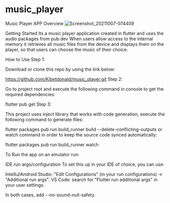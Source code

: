 # music_player
 Music Player APP Overview 
 ![Screenshot_20211007-074409](https://user-images.githubusercontent.com/50916200/136321825-fa2d83fb-64b4-49f5-bfe1-34f6c0191c52.png)

Getting Started
Its a music player application created in flutter and uses the audio packages from pub.dev
When users allow access to the internal memory it retrieves all music files from the device
and displays them on the player, so that users can choose the music of their choice.

How to Use
Step 1:

Download or clone this repo by using the link below:

https://github.com/Kibetdonald/music_player.git
Step 2:

Go to project root and execute the following command in console to get the required dependencies:

flutter pub get 
Step 3:

This project uses inject library that works with code generation, execute the following command to generate files:

flutter packages pub run build_runner build --delete-conflicting-outputs
or watch command in order to keep the source code synced automatically:

flutter packages pub run build_runner watch


 To Run the app on an emulator run:
 
IDE run args/configuration
To set this up in your IDE of choice, you can use:

IntelliJ/Android Studio: 
    "Edit Configurations" (in your run configurations) → "Additional run args".
VS Code: 
    search for "Flutter run additional args" in your user settings.
    
In both cases, add --no-sound-null-safety.

